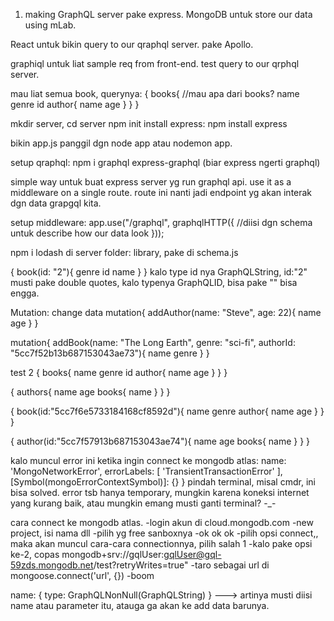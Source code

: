 1. making GraphQL server pake express.
MongoDB untuk store our data using mLab.

React untuk bikin query to our qraphql server. pake Apollo.

graphiql untuk liat sample req from front-end. test query to our qrphql server.

mau liat semua book, querynya:
{
  books{
    //mau apa dari books?
    name
    genre
    id
    author{
      name
      age
    }
  }
}

mkdir server, cd server
npm init
install express: npm install express

bikin app.js
panggil dgn node app atau nodemon app.

setup qraphql:
npm i graphql express-graphql (biar express ngerti graphql)

simple way untuk buat express server yg run graphql api. use it as a middleware on a single route. route ini nanti jadi endpoint yg akan interak dgn data grapgql kita.

setup middleware:
app.use("/graphql", graphqlHTTP({
  //diisi dgn schema untuk describe how our data look
}));

npm i lodash di server folder: library, pake di schema.js


{
  book(id: "2"){
    genre
    id
    name
  }
}
kalo type id nya GraphQLString, id:"2" musti pake double quotes, kalo typenya GraphQLID, bisa pake "" bisa engga.

Mutation:
change data
mutation{
  addAuthor(name: "Steve", age: 22){
    name
    age
  }
}

mutation{
  addBook(name: "The Long Earth", genre: "sci-fi", authorId: "5cc7f52b13b687153043ae73"){
    name
    genre
  }
}

test 2
{
  books{
    name
    genre
    id
    author{
      name
      age
    }
  }
}

{
  authors{
    name
   age
    books{
      name
    }
  }
}

{
  book(id:"5cc7f6e5733184168cf8592d"){
    name
   genre
    author{
      name
      age
    }
  }
}

{
  author(id:"5cc7f57913b687153043ae74"){
    name
    age
    books{
      name
    }
  }
}

kalo muncul error ini ketika ingin connect ke mongodb atlas:
name: 'MongoNetworkError',   errorLabels: [ 'TransientTransactionError' ],   [Symbol(mongoErrorContextSymbol)]: {} }
pindah terminal, misal cmdr, ini bisa solved. error tsb hanya temporary, mungkin karena koneksi internet yang kurang baik, atau mungkin emang musti ganti terminal? -_-

cara connect ke mongodb atlas.
-login akun di cloud.mongodb.com
-new project, isi nama dll
-pilih yg free sanboxnya
-ok ok ok
-pilih opsi connect,, maka akan muncul cara-cara connectionnya, pilih salah 1
-kalo pake opsi ke-2, copas mongodb+srv://gqlUser:gqlUser@gql-59zds.mongodb.net/test?retryWrites=true"
-taro sebagai url di mongoose.connect('url', {})
-boom

 name: { type: GraphQLNonNull(GraphQLString) } ---> artinya musti diisi name atau parameter itu, atauga ga akan ke add data barunya.

